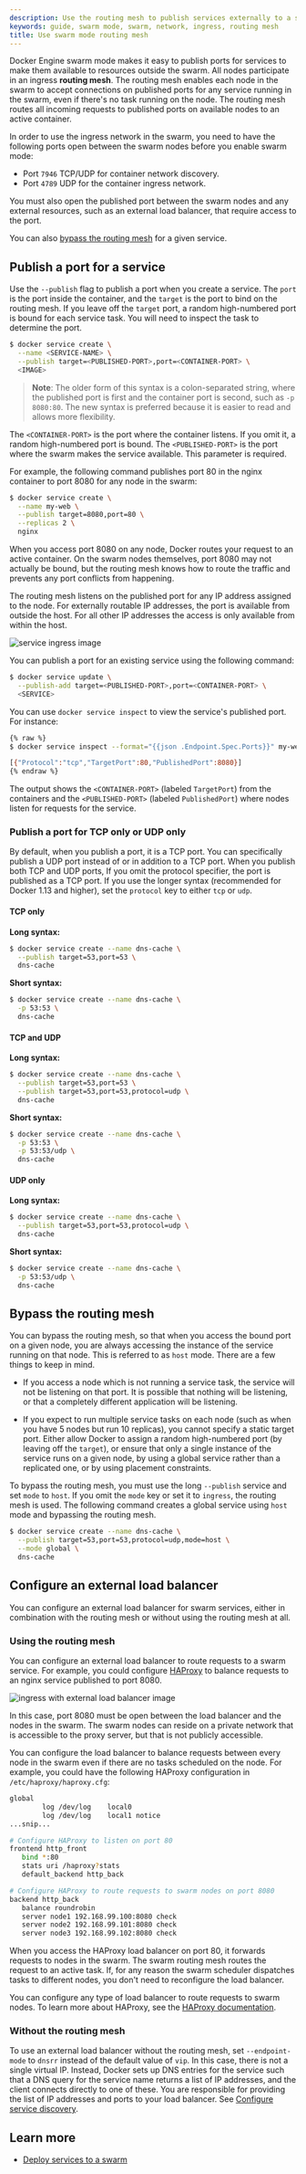 ```yaml
---
description: Use the routing mesh to publish services externally to a swarm
keywords: guide, swarm mode, swarm, network, ingress, routing mesh
title: Use swarm mode routing mesh
---
```


Docker Engine swarm mode makes it easy to publish ports for services to make
them available to resources outside the swarm. All nodes participate in an
ingress **routing mesh**. The routing mesh enables each node in the swarm to
accept connections on published ports for any service running in the swarm, even
if there's no task running on the node. The routing mesh routes all
incoming requests to published ports on available nodes to an active container.

In order to use the ingress network in the swarm, you need to have the following
ports open between the swarm nodes before you enable swarm mode:

* Port `7946` TCP/UDP for container network discovery.
* Port `4789` UDP for the container ingress network.

You must also open the published port between the swarm nodes and any external
resources, such as an external load balancer, that require access to the port.

You can also [bypass the routing mesh](#bypass-the-routing-mesh) for a given
service.

## Publish a port for a service

Use the `--publish` flag to publish a port when you create a service. The `port`
is the port inside the container, and the `target` is the port to bind on the
routing mesh. If you leave off the `target` port, a random high-numbered port is
bound for each service task. You will need to inspect the task to determine the
port.

```bash
$ docker service create \
  --name <SERVICE-NAME> \
  --publish target=<PUBLISHED-PORT>,port=<CONTAINER-PORT> \
  <IMAGE>
```

> **Note**: The older form of this syntax is a colon-separated string, where
> the published port is first and the container port is second, such as
> `-p 8080:80`. The new syntax is preferred because it is easier to read and
> allows more flexibility.

The `<CONTAINER-PORT>` is the port where the container listens. If you omit it,
a random high-numbered port is bound.
The `<PUBLISHED-PORT>` is the port where the swarm makes the service available.
This parameter is required.

For example, the following command publishes port 80 in the nginx container to
port 8080 for any node in the swarm:

```bash
$ docker service create \
  --name my-web \
  --publish target=8080,port=80 \
  --replicas 2 \
  nginx
```

When you access port 8080 on any node, Docker routes your request to an active
container. On the swarm nodes themselves, port 8080 may not actually be bound,
but the routing mesh knows how to route the traffic and prevents any port
conflicts from happening.

The routing mesh listens on the published port for any IP address assigned to
the node. For externally routable IP addresses, the port is available from
outside the host. For all other IP addresses the access is only available from
within the host.

![service ingress image](images/ingress-routing-mesh.png)

You can publish a port for an existing service using the following command:

```bash
$ docker service update \
  --publish-add target=<PUBLISHED-PORT>,port=<CONTAINER-PORT> \
  <SERVICE>
```

You can use `docker service inspect` to view the service's published port. For
instance:

```bash
{% raw %}
$ docker service inspect --format="{{json .Endpoint.Spec.Ports}}" my-web

[{"Protocol":"tcp","TargetPort":80,"PublishedPort":8080}]
{% endraw %}
```

The output shows the `<CONTAINER-PORT>` (labeled `TargetPort`) from the containers and the
`<PUBLISHED-PORT>` (labeled `PublishedPort`) where nodes listen for requests for the service.

### Publish a port for TCP only or UDP only

By default, when you publish a port, it is a TCP port. You can
specifically publish a UDP port instead of or in addition to a TCP port. When
you publish both TCP and UDP ports, If you omit the protocol specifier,
the port is published as a TCP port. If you use the longer syntax (recommended
  for Docker 1.13 and higher), set the `protocol` key to either `tcp` or `udp`.

#### TCP only

**Long syntax:**

```bash
$ docker service create --name dns-cache \
  --publish target=53,port=53 \
  dns-cache
```

**Short syntax:**

```bash
$ docker service create --name dns-cache \
  -p 53:53 \
  dns-cache
```

#### TCP and UDP

**Long syntax:**

```bash
$ docker service create --name dns-cache \
  --publish target=53,port=53 \
  --publish target=53,port=53,protocol=udp \
  dns-cache
```

**Short syntax:**

```bash
$ docker service create --name dns-cache \
  -p 53:53 \
  -p 53:53/udp \
  dns-cache
```

#### UDP only

**Long syntax:**

```bash
$ docker service create --name dns-cache \
  --publish target=53,port=53,protocol=udp \
  dns-cache
```

**Short syntax:**

```bash
$ docker service create --name dns-cache \
  -p 53:53/udp \
  dns-cache
```

## Bypass the routing mesh

You can bypass the routing mesh, so that when you access the bound port on a
given node, you are always accessing the instance of the service running on
that node. This is referred to as `host` mode. There are a few things to keep
in mind.

- If you access a node which is not running a service task, the service will not
  be listening on that port. It is possible that nothing will be listening, or
  that a completely different application will be listening.

- If you expect to run multiple service tasks on each node (such as when you
  have 5 nodes but run 10 replicas), you cannot specify a static target port.
  Either allow Docker to assign a random high-numbered port (by leaving off the
  `target`), or ensure that only a single instance of the service runs on a
  given node, by using a global service rather than a replicated one, or by
  using placement constraints.

To bypass the routing mesh, you must use the long `--publish` service and
set `mode` to `host`. If you omit the `mode` key or set it to `ingress`, the
routing mesh is used. The following command creates a global service using
`host` mode and bypassing the routing mesh.

```bash
$ docker service create --name dns-cache \
  --publish target=53,port=53,protocol=udp,mode=host \
  --mode global \
  dns-cache
```

## Configure an external load balancer

You can configure an external load balancer for swarm services, either in
combination with the routing mesh or without using the routing mesh at all.

### Using the routing mesh

You can configure an external load balancer to route requests to a swarm
service. For example, you could configure [HAProxy](http://www.haproxy.org) to
balance requests to an nginx service published to port 8080.

![ingress with external load balancer image](images/ingress-lb.png)

In this case, port 8080 must be open between the load balancer and the nodes in
the swarm. The swarm nodes can reside on a private network that is accessible to
the proxy server, but that is not publicly accessible.

You can configure the load balancer to balance requests between every node in
the swarm even if there are no tasks scheduled on the node. For example, you
could have the following HAProxy configuration in `/etc/haproxy/haproxy.cfg`:

```bash
global
        log /dev/log    local0
        log /dev/log    local1 notice
...snip...

# Configure HAProxy to listen on port 80
frontend http_front
   bind *:80
   stats uri /haproxy?stats
   default_backend http_back

# Configure HAProxy to route requests to swarm nodes on port 8080
backend http_back
   balance roundrobin
   server node1 192.168.99.100:8080 check
   server node2 192.168.99.101:8080 check
   server node3 192.168.99.102:8080 check
```

When you access the HAProxy load balancer on port 80, it forwards requests to
nodes in the swarm. The swarm routing mesh routes the request to an active task.
If, for any reason the swarm scheduler dispatches tasks to different nodes, you
don't need to reconfigure the load balancer.

You can configure any type of load balancer to route requests to swarm nodes.
To learn more about HAProxy, see the [HAProxy documentation](https://cbonte.github.io/haproxy-dconv/).

### Without the routing mesh

To use an external load balancer without the routing mesh, set `--endpoint-mode`
to `dnsrr` instead of the default value of `vip`. In this case, there is not a
single virtual IP. Instead, Docker sets up DNS entries for the service such that
a DNS query for the service name returns a list of IP addresses, and the client
connects directly to one of these. You are responsible for providing the list of
IP addresses and ports to your load balancer. See
[Configure service discovery](networking.md#configure-service-discovery).

## Learn more

* [Deploy services to a swarm](services.md)
